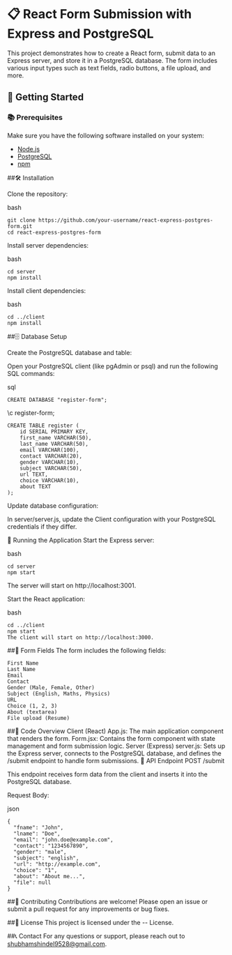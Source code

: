 # 📋 React Form Submission with Express and PostgreSQL

This project demonstrates how to create a React form, submit data to an Express server, and store it in a PostgreSQL database. The form includes various input types such as text fields, radio buttons, a file upload, and more.

## 🚀 Getting Started



### 📚 Prerequisites

Make sure you have the following software installed on your system:

- [Node.js](#Node.js)
- [PostgreSQL](#PostgreSQL)
- [npm](#npm)

##🛠 Installation

Clone the repository:

bash
```
git clone https://github.com/your-username/react-express-postgres-form.git
cd react-express-postgres-form
```
Install server dependencies:

bash
```
cd server
npm install
```
Install client dependencies:

bash
```
cd ../client
npm install
```
##🗄 Database Setup

Create the PostgreSQL database and table:

Open your PostgreSQL client (like pgAdmin or psql) and run the following SQL commands:

sql
```
CREATE DATABASE "register-form";
```

\c register-form;
```
CREATE TABLE register (
    id SERIAL PRIMARY KEY,
    first_name VARCHAR(50),
    last_name VARCHAR(50),
    email VARCHAR(100),
    contact VARCHAR(20),
    gender VARCHAR(10),
    subject VARCHAR(50),
    url TEXT,
    choice VARCHAR(10),
    about TEXT
);
```
Update database configuration:

In server/server.js, update the Client configuration with your PostgreSQL credentials if they differ.

🚀 Running the Application
Start the Express server:

bash
```
cd server
npm start
```
The server will start on http://localhost:3001.


Start the React application:

bash
```
cd ../client
npm start
The client will start on http://localhost:3000.
```
##📝 Form Fields
The form includes the following fields:
```
First Name
Last Name
Email
Contact
Gender (Male, Female, Other)
Subject (English, Maths, Physics)
URL
Choice (1, 2, 3)
About (textarea)
File upload (Resume)
```
##🔧 Code Overview
Client (React)
App.js: The main application component that renders the form.
Form.jsx: Contains the form component with state management and form submission logic.
Server (Express)
server.js: Sets up the Express server, connects to the PostgreSQL database, and defines the /submit endpoint to handle form submissions.
🔗 API Endpoint
POST /submit

This endpoint receives form data from the client and inserts it into the PostgreSQL database.

Request Body:

json
```
{
  "fname": "John",
  "lname": "Doe",
  "email": "john.doe@example.com",
  "contact": "1234567890",
  "gender": "male",
  "subject": "english",
  "url": "http://example.com",
  "choice": "1",
  "about": "About me...",
  "file": null
}
```
##🤝 Contributing
Contributions are welcome! Please open an issue or submit a pull request for any improvements or bug fixes.

##📜 License
This project is licensed under the -- License.

##📞 Contact
For any questions or support, please reach out to shubhamshindel9528@gmail.com.
